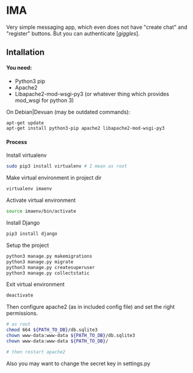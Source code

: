 # IMA

Very simple messaging app, which even does not have "create chat" and "register" buttons.
But you can authenticate [*giggles*].

## Intallation
#### You need:
* Python3 pip
* Apache2
* Libapache2-mod-wsgi-py3 (or whatever thing which provides mod_wsgi for python 3)

On Debian|Devuan (may be outdated commands):
```sh
apt-get update
apt-get install python3-pip apache2 libapache2-mod-wsgi-py3
```
#### Process
Install virtualenv
```sh
sudo pip3 install virtualenv # I mean as root
```
Make virtual environment in project dir
```sh
virtualenv imaenv
```
Activate virtual environment
```sh
source imaenv/bin/activate
```
Install Django
```sh
pip3 install django
```
Setup the project
```sh
python3 manage.py makemigrations
python3 manage.py migrate
python3 manage.py createsuperuser
python3 manage.py collectstatic
```
Exit virtual environment
```sh
deactivate
```
Then configure apache2 (as in included config file) and set the right permissions.
```sh
# as root
chmod 664 ${PATH_TO_DB}/db.sqlite3
chown www-data:www-data ${PATH_TO_DB}/db.sqlite3
chown www-data:www-data ${PATH_TO_DB}/

# then restart apache2
```
Also you may want to change the secret key in settings.py
